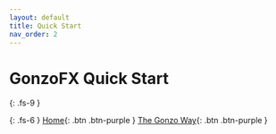 ```yaml
---
layout: default
title: Quick Start
nav_order: 2
---
```

# GonzoFX Quick Start
{: .fs-9 }

{: .fs-6 }
[Home](https://madteapartygames.github.io/the-gonzo-docs/){: .btn .btn-purple }
[The Gonzo Way](https://madteapartygames.github.io/the-gonzo-docs/docs/deepdive.html){: .btn .btn-purple }